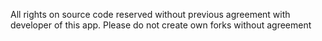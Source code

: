 All rights on source code reserved without previous agreement with developer of this app. Please do not create own forks without agreement

